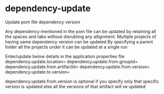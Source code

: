 # dependency-update
Update pom file dependency version

Any dependency mentioned in the pom file can be updated by retaining all the spaces and tabs without disrubting any allignment.
Multiple projects of having same dependency version can be updated
By specifying a parent folder all the projects under it can be updated at a single run

Enter/update below details in the application.properties file
  dependency.update.location=<root folder location>
  dependency.update.from.groupId=<dependency-group-id>
  dependency.update.from.artifactId=<dependency-artifact-id>
  dependency.update.from.version=<dependency-old-version>
  dependency.update.to.version=<dependency-new-version>

dependency.update.from.version is optional if you specify only that specific version is updated else all the versions of that artifact will ve updated
